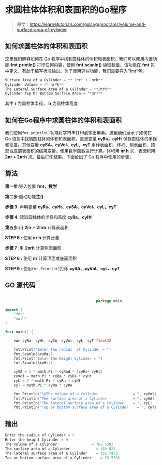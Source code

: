# 求圆柱体体积和表面积的Go程序

> 原文：<https://learnetutorials.com/golang/programs/volume-and-surface-area-of-cylinder>

## 如何求圆柱体的体积和表面积

这里我们解释如何在 Go 程序中找到圆柱体的体积和表面积。我们可以使用内置功能 **fmt.println()** 打印任何内容，使用 **fmt.scanln()** 读取数值。该功能在 **fmt** 包中定义，有助于编写标准输出。为了使用这些功能，我们需要导入“fmt”包。

```go
Surface Area of a Cylinder = ** 2πr² + 2πrh** 
Cylinder Volume = ** πr²h** 
The Lateral Surface Area of a Cylinder = **2πrh** 
Cylinder Top Or Bottom Surface Area = **πr²** 

```

其中 **r** 为圆柱体半径， **h** 为圆柱体高度

## 如何在Go程序中求圆柱体的体积和表面积

我们使用`fmt.println()`功能将字符串打印到输出屏幕。这里我们展示了如何在 Go 语言中找到圆柱体的体积和表面积。这里变量 **cyRa，cyHt** 保存圆柱体的半径和高度。其他变量 **cySA、cyVol、cyL、cyT** 用作表面积、体积、侧表面积、顶部或底部表面积的结果变量。使用数学函数进行计算。体积用 **πr h** 求，表面积用 **2πr + 2πrh** 求。最后打印结果。下面给出了 Go 程序中使用的步骤。

## 算法

**第一步**:导入包裹 **fmt，数学**

**第二步**:启动功能**主()**

**步骤 3** :声明变量 **cyRa、cyHt、cySA、cyVol、cyL、cyT**

**步骤 4** :读取圆柱体的半径和高度 **cyRa，cyHt**

**第五步**:用 **2πr + 2πrh** 计算表面积

****STEP 6** :** 使用 **πr h** 计算音量

**步骤 7** :用 **2πrh** 计算侧面面积

****STEP 8** :** 使用 **πr** 计算顶面或底面面积

****STEP 9** :** 使用`fmt.Println()`打印 **cySA、cyVol、cyL、cyT**

## GO 源代码

```go

                                          package main

import (
    "fmt"
    "math"
)

func main() {

    var cyRa, cyHt, cySA, cyVol, cyL, cyT float32

    fmt.Print("Enter the radius  of Cylinder = ")
    fmt.Scanln(&cyRa;)
    fmt.Print("Enter the height Cylinder = ")
    fmt.Scanln(&cyHt;)

    cySA = 2 * math.Pi * cyRad * (cyRa+ cyHt)
    cyVol = math.Pi * cyRa * cyRa * cyHt
    cyL = 2 * math.Pi * cyRa * cyHt
    cyT = math.Pi * cyRa * cyRa

    fmt.Println("\nThe volume of a Cylinder                = ", cyVol)
    fmt.Println("The surface area of a Cylinder            = ", cySA)
    fmt.Println("The lateral surface area of a Cylinder    = ", cyL)
    fmt.Println("Top or bottom surface area of a Cylinder    = ", cyT) 

```

## 输出

```go
Enter the radius of Cylinder = 5
Enter the height Cylinder = 9
The volume of a Cylinder                = 706.8583
The surface area of a Cylinder            = 439.823
The lateral surface area of a Cylinder    = 282.7433
Top or bottom surface area of a Cylinder    = 78.5398 
```